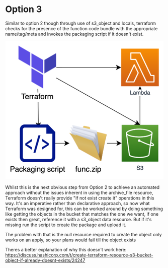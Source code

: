 # Option 3
Similar to option 2 though through use of s3_object and locals, terraform checks for the presence of the function code bundle with the appropriate name/tag/meta and invokes the packaging script if it doesn't exist.

![diagram](diagram.png)

Whilst this is the next obvious step from Option 2 to achieve an automated approach without the issues inherent in using the archive_file resource, Terraform doesn't really provide "If not exist create it" operations in this way. It's an imperative rather than declarative approach, so now what Terraform was designed for, this can be worked around by doing something like getting the objects in the bucket that matches the one we want, if one exists then great, reference it with a s3_object data resource. But if it's missing run the script to create the package and upload it.

The problem with that is the null resource required to create the object only works on an apply, so your plans would fail till the object exists

Theres a better explanation of why this doesn't work here: https://discuss.hashicorp.com/t/create-terraform-resource-s3-bucket-object-if-already-doesnt-exists/24247
